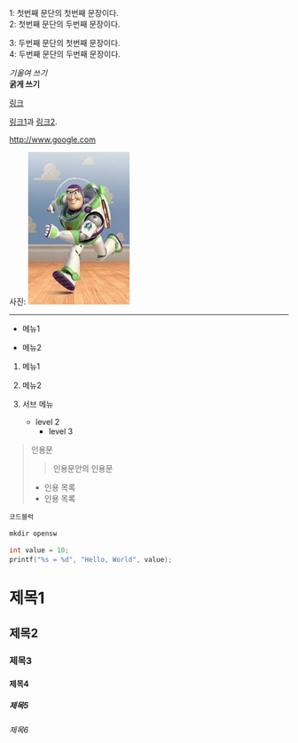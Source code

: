 <p>
1: 첫번째 문단의 첫번째 문장이다.<br>
2: 첫번째 문단의 두번째 문장이다.
</p>
<p>
3: 두번째 문단의 첫번째 문장이다.<br>
4: 두번째 문단의 두번째 문장이다.
</p>

*기울여 쓰기* 
<br>
**굵게 쓰기**

[링크](https://google.com "")

[링크1][1]과 [링크2][2].

[1]: http://www.naver.com "네이버"
[2]: http://www.s.hallym.ac.kr "한림대스마트 캠퍼스"

<http://www.google.com>

사진: ![](https://github.com/imseunghyun/opensw_test/blob/master/image/buzz.jpg?raw=true "buzz")
<hr>

- 메뉴1

- 메뉴2

1. 메뉴1

1. 메뉴2

2. 서브 메뉴
    - level 2
      - level 3
 
 > 인용문
 > > 인용문안의 인용문
 > * 인용 목록
 > * 인용 목록

```
코드블럭
```

```
mkdir opensw
```

``` c
int value = 10;
printf("%s = %d", "Hello, World", value);
```

# 제목1
## 제목2
### 제목3
#### 제목4 ####
##### 제목5 #####
###### 제목6 ######
